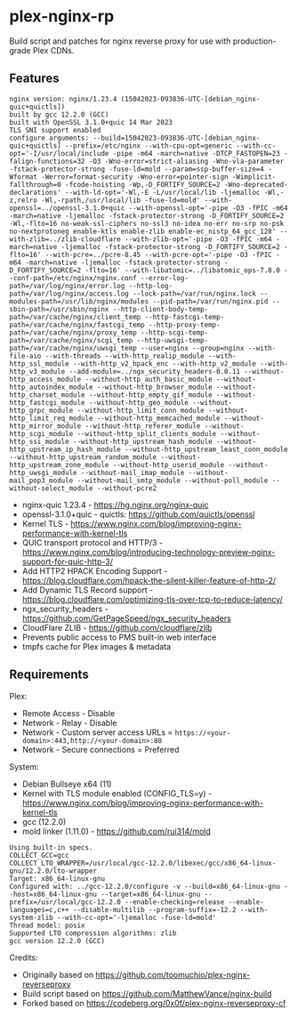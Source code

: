 # plex-nginx-rp

Build script and patches for nginx reverse proxy for use with production-grade Plex CDNs.


## Features

```
nginx version: nginx/1.23.4 (15042023-093836-UTC-[debian_nginx-quic+quictls])
built by gcc 12.2.0 (GCC)
built with OpenSSL 3.1.0+quic 14 Mar 2023
TLS SNI support enabled
configure arguments: --build=15042023-093836-UTC-[debian_nginx-quic+quictls] --prefix=/etc/nginx --with-cpu-opt=generic --with-cc-opt='-I/usr/local/include -pipe -m64 -march=native -DTCP_FASTOPEN=23 -falign-functions=32 -O3 -Wno-error=strict-aliasing -Wno-vla-parameter -fstack-protector-strong -fuse-ld=mold --param=ssp-buffer-size=4 -Wformat -Werror=format-security -Wno-error=pointer-sign -Wimplicit-fallthrough=0 -fcode-hoisting -Wp,-D_FORTIFY_SOURCE=2 -Wno-deprecated-declarations' --with-ld-opt='-Wl,-E -L/usr/local/lib -ljemalloc -Wl,-z,relro -Wl,-rpath,/usr/local/lib -fuse-ld=mold' --with-openssl=../openssl-3.1.0+quic --with-openssl-opt='-pipe -O3 -fPIC -m64 -march=native -ljemalloc -fstack-protector-strong -D_FORTIFY_SOURCE=2 -Wl,-flto=16 no-weak-ssl-ciphers no-ssl3 no-idea no-err no-srp no-psk no-nextprotoneg enable-ktls enable-zlib enable-ec_nistp_64_gcc_128' --with-zlib=../zlib-cloudflare --with-zlib-opt='-pipe -O3 -fPIC -m64 -march=native -ljemalloc -fstack-protector-strong -D_FORTIFY_SOURCE=2 -flto=16' --with-pcre=../pcre-8.45 --with-pcre-opt='-pipe -O3 -fPIC -m64 -march=native -ljemalloc -fstack-protector-strong -D_FORTIFY_SOURCE=2 -flto=16' --with-libatomic=../libatomic_ops-7.8.0 --conf-path=/etc/nginx/nginx.conf --error-log-path=/var/log/nginx/error.log --http-log-path=/var/log/nginx/access.log --lock-path=/var/run/nginx.lock --modules-path=/usr/lib/nginx/modules --pid-path=/var/run/nginx.pid --sbin-path=/usr/sbin/nginx --http-client-body-temp-path=/var/cache/nginx/client_temp --http-fastcgi-temp-path=/var/cache/nginx/fastcgi_temp --http-proxy-temp-path=/var/cache/nginx/proxy_temp --http-scgi-temp-path=/var/cache/nginx/scgi_temp --http-uwsgi-temp-path=/var/cache/nginx/uwsgi_temp --user=nginx --group=nginx --with-file-aio --with-threads --with-http_realip_module --with-http_ssl_module --with-http_v2_hpack_enc --with-http_v2_module --with-http_v3_module --add-module=../ngx_security_headers-0.0.11 --without-http_access_module --without-http_auth_basic_module --without-http_autoindex_module --without-http_browser_module --without-http_charset_module --without-http_empty_gif_module --without-http_fastcgi_module --without-http_geo_module --without-http_grpc_module --without-http_limit_conn_module --without-http_limit_req_module --without-http_memcached_module --without-http_mirror_module --without-http_referer_module --without-http_scgi_module --without-http_split_clients_module --without-http_ssi_module --without-http_upstream_hash_module --without-http_upstream_ip_hash_module --without-http_upstream_least_conn_module --without-http_upstream_random_module --without-http_upstream_zone_module --without-http_userid_module --without-http_uwsgi_module --without-mail_imap_module --without-mail_pop3_module --without-mail_smtp_module --without-poll_module --without-select_module --without-pcre2
```

* nginx-quic 1.23.4 - https://hg.nginx.org/nginx-quic
* openssl-3.1.0+quic - quictls: https://github.com/quictls/openssl
* Kernel TLS - https://www.nginx.com/blog/improving-nginx-performance-with-kernel-tls
* QUIC transport protocol and HTTP/3 - https://www.nginx.com/blog/introducing-technology-preview-nginx-support-for-quic-http-3/
* Add HTTP2 HPACK Encoding Support - https://blog.cloudflare.com/hpack-the-silent-killer-feature-of-http-2/
* Add Dynamic TLS Record support - https://blog.cloudflare.com/optimizing-tls-over-tcp-to-reduce-latency/
* ngx_security_headers - https://github.com/GetPageSpeed/ngx_security_headers
* CloudFlare ZLIB - https://github.com/cloudflare/zlib
* Prevents public access to PMS built-in web interface
* tmpfs cache for Plex images & metadata
 
## Requirements
 
Plex:
* Remote Access - Disable
* Network - Relay - Disable
* Network - Custom server access URLs = `https://<your-domain>:443,http://<your-domain>:80`
* Network - Secure connections = Preferred

System: 
* Debian Bullseye x64 (11)
* Kernel with TLS module enabled (CONFIG_TLS=y) - https://www.nginx.com/blog/improving-nginx-performance-with-kernel-tls
* gcc (12.2.0)
* mold linker (1.11.0) - https://github.com/rui314/mold

```
Using built-in specs.
COLLECT_GCC=gcc
COLLECT_LTO_WRAPPER=/usr/local/gcc-12.2.0/libexec/gcc/x86_64-linux-gnu/12.2.0/lto-wrapper
Target: x86_64-linux-gnu
Configured with: ../gcc-12.2.0/configure -v --build=x86_64-linux-gnu --host=x86_64-linux-gnu --target=x86_64-linux-gnu --prefix=/usr/local/gcc-12.2.0 --enable-checking=release --enable-languages=c,c++ --disable-multilib --program-suffix=-12.2 --with-system-zlib --with-cc-opt='-ljemalloc -fuse-ld=mold'
Thread model: posix
Supported LTO compression algorithms: zlib
gcc version 12.2.0 (GCC)
```

Credits:
 * Originally based on https://github.com/toomuchio/plex-nginx-reverseproxy
 * Build script based on https://github.com/MatthewVance/nginx-build
 * Forked based on https://codeberg.org/0x0f/plex-nginx-reverseproxy-cf